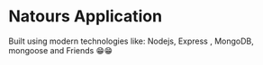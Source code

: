 # Natours Application
Built using modern technologies like: Nodejs, Express , MongoDB, mongoose and Friends 😁😁
